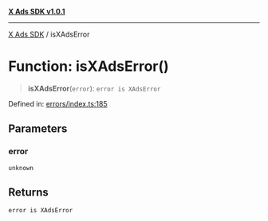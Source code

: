 [**X Ads SDK v1.0.1**](../README.md)

***

[X Ads SDK](../globals.md) / isXAdsError

# Function: isXAdsError()

> **isXAdsError**(`error`): `error is XAdsError`

Defined in: [errors/index.ts:185](https://github.com/kage1020/x-ads-sdk/blob/main/src/errors/index.ts#L185)

## Parameters

### error

`unknown`

## Returns

`error is XAdsError`

